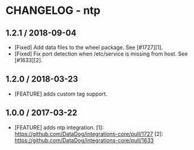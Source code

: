# CHANGELOG - ntp

## 1.2.1 / 2018-09-04

* [Fixed] Add data files to the wheel package. See [#1727][1].
* [Fixed] Fix port detection when /etc/service is missing from host. See [#1633][2].

## 1.2.0 / 2018-03-23

* [FEATURE] adds custom tag support.

## 1.0.0 / 2017-03-22

* [FEATURE] adds ntp integration.
[1]: https://github.com/DataDog/integrations-core/pull/1727
[2]: https://github.com/DataDog/integrations-core/pull/1633
